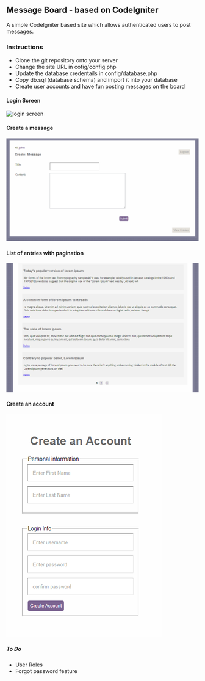 ## Message Board - based on CodeIgniter
A simple CodeIgniter based site which allows authenticated users to post messages.

### Instructions
- Clone the git repository onto your server
- Change the site URL in cofig/config.php
- Update the database credentails in config/database.php
- Copy db.sql (database schema) and import it into your database
- Create user accounts and have fun posting messages on the board

#### Login Screen
![login screen](https://raw.github.com/modestkdr/ci-messages-portal/master/imgs/2013-09-21_14h10_36.png)

#### Create a message
![create a message](https://github.com/modestkdr/ci-messages-portal/raw/master/imgs/2013-09-21_14h10_53.png)

#### List of entries with pagination
![list of entries](https://github.com/modestkdr/ci-messages-portal/raw/master/imgs/2013-09-21_14h11_12.png)

#### Create an account
![create an account](https://github.com/modestkdr/ci-messages-portal/raw/master/imgs/2013-09-21_14h11_28.png)

##### To Do
- User Roles
- Forgot password feature
